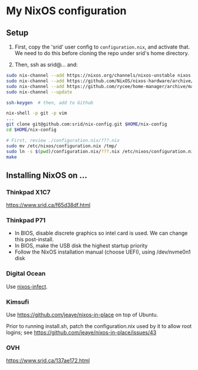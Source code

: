 # My NixOS configuration

## Setup

1. First, copy the 'srid' user config to `configuration.nix`, and activate that. We need to do this before cloning the repo under srid's home directory.

1. Then, ssh as srid@... and:

```bash
sudo nix-channel --add https://nixos.org/channels/nixos-unstable nixos
sudo nix-channel --add https://github.com/NixOS/nixos-hardware/archive/master.tar.gz nixos-hardware
sudo nix-channel --add https://github.com/rycee/home-manager/archive/master.tar.gz home-manager
sudo nix-channel --update

ssh-keygen  # then, add to Github

nix-shell -p git -p vim
...
git clone git@github.com:srid/nix-config.git $HOME/nix-config
cd $HOME/nix-config 

# First, review ./configuration.nix/???.nix
sudo mv /etc/nixos/configuration.nix /tmp/
sudo ln -s $(pwd)/configuration.nix/???.nix /etc/nixos/configuration.nix
make
```

## Installing NixOS on ...

### Thinkpad X1C7

<https://www.srid.ca/f65d38df.html>

### Thinkpad P71

- In BIOS, disable discrete graphics so intel card is used. We can change this post-install.
- In BIOS, make the USB disk the highest startup priority
- Follow the NixOS installation manual (choose UEFI), using /dev/nvme0n1 disk

### Digital Ocean

Use [nixos-infect](https://github.com/elitak/nixos-infect).

### Kimsufi

Use https://github.com/jeaye/nixos-in-place on top of Ubuntu.

Prior to running install.sh, patch the configuration.nix used by it to allow root logins; see https://github.com/jeaye/nixos-in-place/issues/43

### OVH

https://www.srid.ca/137ae172.html
